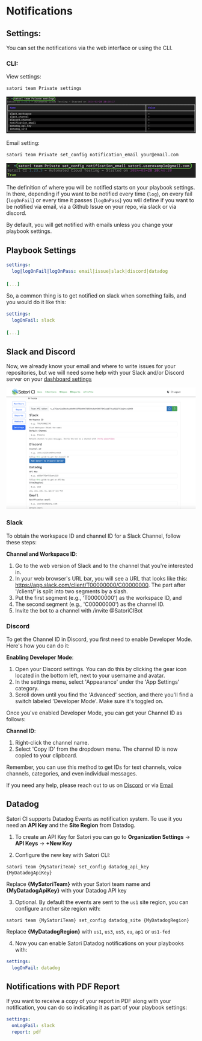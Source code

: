 # Notifications

## Settings:
You can set the notifications via the web interface or using the CLI.

### CLI:

View settings:
```sh
satori team Private settings
```
![View settings:](img/notif_1.png)

Email setting:
```sh
satori team Private set_config notification_email your@email.com
```
![Email setting:](img/notif_2.png)


The definition of where you will be notified starts on your playbook settings. In there, depending if you want to be notified every time (`log`), on every fail (`logOnFail`) or every time it passes (`logOnPass`) you will define if you want to be notified via email, via a Github Issue on your repo, via slack or via discord.

By default, you will get notified with emails unless you change your playbook settings.

## Playbook Settings

```yml
settings:
  log|logOnFail|logOnPass: email|issue|slack|discord|datadog

[...]
```

So, a common thing is to get notified on slack when something fails, and you would do it like this:

```yml
settings:
  logOnFail: slack

[...]
```

## Slack and Discord

Now, we already know your email and where to write issues for your repositories, but we will need some help with your Slack and/or Discord server on your [dashboard settings](https://www.satori.ci/dashboard/)

![Settings:](img/dashboard_1.png)

### Slack

To obtain the workspace ID and channel ID for a Slack Channel, follow these steps:

**Channel and Workspace ID**:

1. Go to the web version of Slack and to the channel that you're interested in.
2. In your web browser's URL bar, you will see a URL that looks like this: https://app.slack.com/client/T00000000/C00000000. The part after '/client/' is split into two segments by a slash. 
3. Put the first segment (e.g., 'T00000000') as the workspace ID, and 
4. The second segment (e.g., 'C00000000') as the channel ID.
5. Invite the bot to a channel with /invite @SatoriCIBot

### Discord

To get the Channel ID in Discord, you first need to enable Developer Mode. Here's how you can do it:

**Enabling Developer Mode**:

1. Open your Discord settings. You can do this by clicking the gear icon located in the bottom left, next to your username and avatar.
2. In the settings menu, select 'Appearance' under the 'App Settings' category.
3. Scroll down until you find the 'Advanced' section, and there you'll find a switch labeled 'Developer Mode'. Make sure it's toggled on.

Once you've enabled Developer Mode, you can get your Channel ID as follows:

**Channel ID**:

1. Right-click the channel name.
2. Select 'Copy ID' from the dropdown menu. The channel ID is now copied to your clipboard.

 Remember, you can use this method to get IDs for text channels, voice channels, categories, and even individual messages.

If you need any help, please reach out to us on [Discord](https://discord.gg/F6Uzz7fc2s) or via [Email](mailto:support@satori-ci.com)

## Datadog

Satori CI supports Datadog Events as notification system. To use it you need an **API Key** and the **Site Region** from Datadog.

1. To create an API Key for Satori you can go to **Organization Settings** -> **API Keys** -> **+New Key**

2. Configure the new key with Satori CLI:

```shell
satori team {MySatoriTeam} set_config datadog_api_key {MyDatadogApiKey}
```

Replace **{MySatoriTeam}** with your Satori team name and **{MyDatadogApiKey}** with your Datadog API key

3. Optional. By default the events are sent to the `us1` site region, you can configure another site region with:

```shell
satori team {MySatoriTeam} set_config datadog_site {MyDatadogRegion}
```

Replace **{MyDatadogRegion}** with `us1`, `us3`, `us5`, `eu`, `ap1` or `us1-fed`

4. Now you can enable Satori Datadog notifications on your playbooks with:

```yml
settings:
  logOnFail: datadog
```

## Notifications with PDF Report

If you want to receive a copy of your report in PDF along with your notification, you can do so indicating it as part of your playbook settings:

```yml
settings:
  onLogFail: slack
  report: pdf
```
